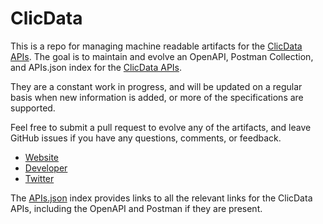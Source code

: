 # ClicDataThis is a repo for managing machine readable artifacts for the [ClicData APIs](https://www.clicdata.com). The goal is to maintain and evolve an OpenAPI, Postman Collection, and APIs.json index for the [ClicData APIs](https://www.clicdata.com).They are a constant work in progress, and will be updated on a regular basis when new information is added, or more of the specifications are supported.Feel free to submit a pull request to evolve any of the artifacts, and leave GitHub issues if you have any questions, comments, or feedback.- [Website](https://www.clicdata.com)- [Developer](https://www.clicdata.com)- [Twitter](https://twitter.com/ClicData)The [APIs.json](https://github.com/api-evangelist/clicdata/blob/master/apis.json) index provides links to all the relevant links for the ClicData APIs, including the OpenAPI and Postman if they are present.